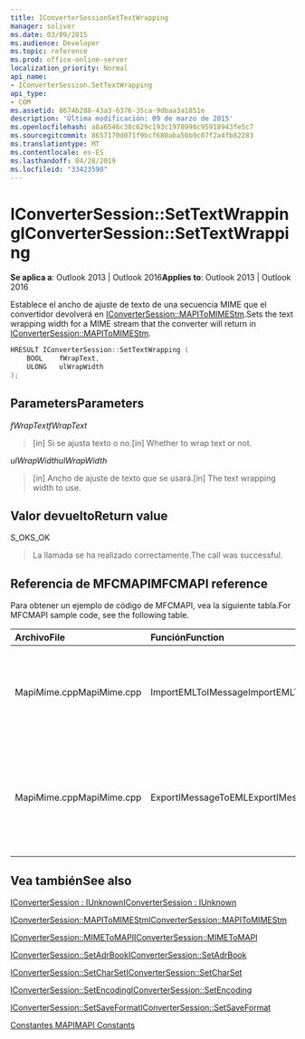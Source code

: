 ```yaml
---
title: IConverterSessionSetTextWrapping
manager: soliver
ms.date: 03/09/2015
ms.audience: Developer
ms.topic: reference
ms.prod: office-online-server
localization_priority: Normal
api_name:
- IConverterSession.SetTextWrapping
api_type:
- COM
ms.assetid: 8674b288-43a3-6376-35ca-9dbaa3a1851e
description: 'Última modificación: 09 de marzo de 2015'
ms.openlocfilehash: a8a6546c38c629c193c1978998c95918943fe5c7
ms.sourcegitcommit: 8657170d071f9bcf680aba50b9c07f2a4fb82283
ms.translationtype: MT
ms.contentlocale: es-ES
ms.lasthandoff: 04/28/2019
ms.locfileid: "33423590"
---
```

# <a name="iconvertersessionsettextwrapping"></a><span data-ttu-id="28249-103">IConverterSession::SetTextWrapping</span><span class="sxs-lookup"><span data-stu-id="28249-103">IConverterSession::SetTextWrapping</span></span>

  
  
<span data-ttu-id="28249-104">**Se aplica a**: Outlook 2013 | Outlook 2016</span><span class="sxs-lookup"><span data-stu-id="28249-104">**Applies to**: Outlook 2013 | Outlook 2016</span></span> 
  
<span data-ttu-id="28249-105">Establece el ancho de ajuste de texto de una secuencia MIME que el convertidor devolverá en [IConverterSession::MAPIToMIMEStm](iconvertersession-mapitomimestm.md).</span><span class="sxs-lookup"><span data-stu-id="28249-105">Sets the text wrapping width for a MIME stream that the converter will return in [IConverterSession::MAPIToMIMEStm](iconvertersession-mapitomimestm.md).</span></span>
  
```cpp
HRESULT IConverterSession::SetTextWrapping ( 
    BOOL    fWrapText, 
    ULONG   ulWrapWidth 
);
```

## <a name="parameters"></a><span data-ttu-id="28249-106">Parameters</span><span class="sxs-lookup"><span data-stu-id="28249-106">Parameters</span></span>

 <span data-ttu-id="28249-107">*fWrapText*</span><span class="sxs-lookup"><span data-stu-id="28249-107">*fWrapText*</span></span> 
  
> <span data-ttu-id="28249-108">[in] Si se ajusta texto o no.</span><span class="sxs-lookup"><span data-stu-id="28249-108">[in] Whether to wrap text or not.</span></span>
    
 <span data-ttu-id="28249-109">*ulWrapWidth*</span><span class="sxs-lookup"><span data-stu-id="28249-109">*ulWrapWidth*</span></span> 
  
> <span data-ttu-id="28249-110">[in] Ancho de ajuste de texto que se usará.</span><span class="sxs-lookup"><span data-stu-id="28249-110">[in] The text wrapping width to use.</span></span>
    
## <a name="return-value"></a><span data-ttu-id="28249-111">Valor devuelto</span><span class="sxs-lookup"><span data-stu-id="28249-111">Return value</span></span>

<span data-ttu-id="28249-112">S_OK</span><span class="sxs-lookup"><span data-stu-id="28249-112">S_OK</span></span>
  
> <span data-ttu-id="28249-113">La llamada se ha realizado correctamente.</span><span class="sxs-lookup"><span data-stu-id="28249-113">The call was successful.</span></span>
    
## <a name="mfcmapi-reference"></a><span data-ttu-id="28249-114">Referencia de MFCMAPI</span><span class="sxs-lookup"><span data-stu-id="28249-114">MFCMAPI reference</span></span>

<span data-ttu-id="28249-115">Para obtener un ejemplo de código de MFCMAPI, vea la siguiente tabla.</span><span class="sxs-lookup"><span data-stu-id="28249-115">For MFCMAPI sample code, see the following table.</span></span>
  
|<span data-ttu-id="28249-116">**Archivo**</span><span class="sxs-lookup"><span data-stu-id="28249-116">**File**</span></span>|<span data-ttu-id="28249-117">**Función**</span><span class="sxs-lookup"><span data-stu-id="28249-117">**Function**</span></span>|<span data-ttu-id="28249-118">**Comentario**</span><span class="sxs-lookup"><span data-stu-id="28249-118">**Comment**</span></span>|
|:-----|:-----|:-----|
|<span data-ttu-id="28249-119">MapiMime.cpp</span><span class="sxs-lookup"><span data-stu-id="28249-119">MapiMime.cpp</span></span>  <br/> |<span data-ttu-id="28249-120">ImportEMLToIMessage</span><span class="sxs-lookup"><span data-stu-id="28249-120">ImportEMLToIMessage</span></span>  <br/> |<span data-ttu-id="28249-121">MFCMAPI usa MimeToMAPI para convertir un archivo EML en un mensaje MAPI.</span><span class="sxs-lookup"><span data-stu-id="28249-121">MFCMAPI uses MimeToMAPI to convert an EML file to a MAPI message.</span></span>  <br/> |
|<span data-ttu-id="28249-122">MapiMime.cpp</span><span class="sxs-lookup"><span data-stu-id="28249-122">MapiMime.cpp</span></span>  <br/> |<span data-ttu-id="28249-123">ExportIMessageToEML</span><span class="sxs-lookup"><span data-stu-id="28249-123">ExportIMessageToEML</span></span>  <br/> |<span data-ttu-id="28249-124">MFCMAPI usa MAPIToMIMEStm para convertir un mensaje MAPI en un archivo EML.</span><span class="sxs-lookup"><span data-stu-id="28249-124">MFCMAPI uses MAPIToMIMEStm to convert a MAPI message to an EML file.</span></span>  <br/> |
   
## <a name="see-also"></a><span data-ttu-id="28249-125">Vea también</span><span class="sxs-lookup"><span data-stu-id="28249-125">See also</span></span>



[<span data-ttu-id="28249-126">IConverterSession : IUnknown</span><span class="sxs-lookup"><span data-stu-id="28249-126">IConverterSession : IUnknown</span></span>](iconvertersessioniunknown.md)
  
[<span data-ttu-id="28249-127">IConverterSession::MAPIToMIMEStm</span><span class="sxs-lookup"><span data-stu-id="28249-127">IConverterSession::MAPIToMIMEStm</span></span>](iconvertersession-mapitomimestm.md)
  
[<span data-ttu-id="28249-128">IConverterSession::MIMEToMAPI</span><span class="sxs-lookup"><span data-stu-id="28249-128">IConverterSession::MIMEToMAPI</span></span>](iconvertersession-mimetomapi.md)
  
[<span data-ttu-id="28249-129">IConverterSession::SetAdrBook</span><span class="sxs-lookup"><span data-stu-id="28249-129">IConverterSession::SetAdrBook</span></span>](iconvertersession-setadrbook.md)
  
[<span data-ttu-id="28249-130">IConverterSession::SetCharSet</span><span class="sxs-lookup"><span data-stu-id="28249-130">IConverterSession::SetCharSet</span></span>](iconvertersession-setcharset.md)
  
[<span data-ttu-id="28249-131">IConverterSession::SetEncoding</span><span class="sxs-lookup"><span data-stu-id="28249-131">IConverterSession::SetEncoding</span></span>](iconvertersession-setencoding.md)
  
[<span data-ttu-id="28249-132">IConverterSession::SetSaveFormat</span><span class="sxs-lookup"><span data-stu-id="28249-132">IConverterSession::SetSaveFormat</span></span>](iconvertersession-setsaveformat.md)


[<span data-ttu-id="28249-133">Constantes MAPI</span><span class="sxs-lookup"><span data-stu-id="28249-133">MAPI Constants</span></span>](mapi-constants.md)

